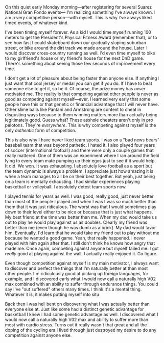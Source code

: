 On this quiet early Monday morning—after registering for several Suarez National Gran Fondo events— I'm realizing something I've always known. I am a very competitive person—with myself. This is why I've always liked timed events, of whatever kind.

I've been timing myself forever. As a kid I would time myself running 100 meters to get the President's Physical Fitness Award (remember that), or to see how fast I could skateboard down our gradually sloping suburban street, or bike around the dirt track we made around the house. Later I would discover cross-country running as well. I'd even time myself to bike to my girlfriend's house or my friend's house for the next DnD game. There's something about seeing those few seconds of improvement every time.

I don't get a lot of pleasure about being faster than anyone else. If anything I just want that cool jersey or medal you can get if you do. If I have to beat someone else to get it, so be it. Of course, the prize money has *never* motivated me. The reality is that competing against other people is never as good as competing against myself—ever. I learned very early that some people have this or that genetic or financial advantage that I will never have.  Other slime balls like Pantani and Armstrong are content to cheat in disgusting ways because to them winning matters more than actually being legitimately good. Guess what? These asshole cheaters aren't only in pro pelotons. They're *everywhere*. This is why competing against myself is the only *authentic* form of competition.

This is also why I have never liked team sports. I was on a "bad news bears" baseball team that was beyond pathetic. I hated it. I also played four years of soccer (international football) and there were only a couple games that really mattered. One of them was an experiment where I ran around the field lying to every team mate pumping up their egos just to see if it would help. It did. We won. It was exhausting. I absolutely love football as a sport but the team dynamic is always a problem. I appreciate just how amazing it is when a team manages to all be on their best together. But yeah, just being on a team is mentally exhausting. I had similar experiences playing basketball or volleyball. I absolutely detest team sports now.

I played tennis for years as well. I was good, really good, just never better than most of the people I played and when I was I was *so* much better than them that it was just ridiculous. The worst was that I would sometimes play down to their level either to be nice or because that is just what happens. My best friend at the time was better than me. When my dad would take us out to play he would play against us as doubles. Clearly my friend was better than me (even though he was dumb as a brick). My dad would favor him. Eventually, I'd learn that he would take my friend out to play without me because he wanted a good game. Yeah, that really happened. I never played with him again after that. I still don't think he knows how angry that made me. Once again, competing against anyone but myself failed me. I got *really* good at playing against the wall. I actually really enjoyed it. Go figure.

Even though competition against myself is my main motivator, I always want to discover and perfect the things that I'm naturally better at than most other people. I'm ridiculously good at picking up foreign languages, for example, and I discovered early what I would now call a naturally high V02 max combined with an ability to suffer through endurance things. You could say I've "out suffered" others many times. I think it's a mental thing. Whatever it is, it makes putting myself into situ

Back then I was hell bent on discovering what I was actually better than everyone else at. Just like some had a distinct genetic advantage for basketball I knew I had some genetic advantage as well. I discovered what I would now call a naturally high V02 max and ability to suffer more than most with cardio stress. Turns out it really wasn't that great and all the doping of the cycling era I lived through just destroyed my desire to do any competition against anyone else.
